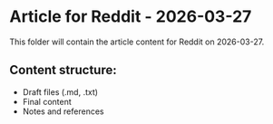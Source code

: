 # Article for Reddit - 2026-03-27

This folder will contain the article content for Reddit on 2026-03-27.

## Content structure:
- Draft files (.md, .txt)
- Final content
- Notes and references
